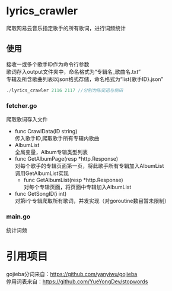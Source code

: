 # lyrics_crawler
爬取网易云音乐指定歌手的所有歌词，进行词频统计  

## 使用
接收一或多个歌手ID作为命令行参数  
歌词存入output文件夹中，命名格式为“专辑名_歌曲名.txt”  
专辑及所含歌曲列表以json格式存储，命名格式为“list{歌手ID}.json”  
```go build  
./lyrics_crawler 2116 2117 //分别为陈奕迅与侧田  
```   


### fetcher.go
爬取歌词存入文件  
- func CrawlData(ID string)  
  传入歌手ID,爬取歌手所有专辑内歌曲  
- AlbumList  
  全局变量，Album专辑类型列表  
- func GetAlbumPage(resp *http.Response)  
  对每个歌手的专辑页面第一页，将此歌手所有专辑加入AlbumList  
  调用GetAlbumList实现  
   - func GetAlbumList(resp *http.Response)  
   对每个专辑页面，将页面中专辑加入AlbumList  
- func GetSongID(i int)  
  对第i个专辑爬取所有歌词，并发实现（对goroutine数目暂未限制）  
### main.go  
统计词频

# 引用项目  
gojieba分词来自：https://github.com/yanyiwu/gojieba  
停用词表来自：https://github.com/YueYongDev/stopwords

